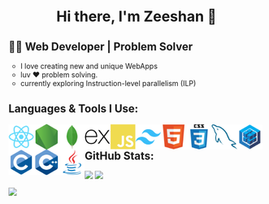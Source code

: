<h1 align="center">Hi there, I'm Zeeshan 👋</h1>
<h2>👨‍💻 Web Developer | Problem Solver</h2>
<ul type="circle">
  <li>I love creating new and unique WebApps</li>
  <li>luv ❤ problem solving.</li>
  <li>currently exploring Instruction-level parallelism (ILP) </li>
 </ul>
<h2>Languages & Tools I Use:</h2>
<img align="left" height=50px width=50px src="https://raw.githubusercontent.com/devicons/devicon/master/icons/react/react-original.svg" />
<img align="left" height=50px width=50px src="https://raw.githubusercontent.com/devicons/devicon/master/icons/nodejs/nodejs-original.svg" />
<img align="left" height=50px width=50px src="https://raw.githubusercontent.com/devicons/devicon/master/icons/mongodb/mongodb-original.svg" />
<img align="left" height=50px width=50px src="https://raw.githubusercontent.com/devicons/devicon/master/icons/express/express-original.svg"/>
<img align="left" height=50px width=50px src="https://raw.githubusercontent.com/devicons/devicon/master/icons/javascript/javascript-plain.svg" />
<img align="left" height=50px width=50px src="https://raw.githubusercontent.com/devicons/devicon/master/icons/tailwindcss/tailwindcss-plain.svg" />
<img align="left" height=50px width=50px src="https://raw.githubusercontent.com/devicons/devicon/master/icons/html5/html5-original.svg" />
<img align="left" height=50px width=50px src="https://raw.githubusercontent.com/devicons/devicon/master/icons/css3/css3-original-wordmark.svg" />
<img align="left" height=50px width=50px src="https://raw.githubusercontent.com/devicons/devicon/master/icons/mysql/mysql-original.svg"/>
<img align="left" height=50px width=50px src="https://raw.githubusercontent.com/devicons/devicon/master/icons/sequelize/sequelize-original.svg"/>
<img align="left" height=50px width=50px src="https://raw.githubusercontent.com/devicons/devicon/master/icons/c/c-original.svg"/>
<img align="left" height=50px width=50px src="https://raw.githubusercontent.com/devicons/devicon/master/icons/cplusplus/cplusplus-original.svg"/>
<img align="left" height=50px width=50px src="https://raw.githubusercontent.com/devicons/devicon/master/icons/java/java-original.svg"/>

<h2> GitHub Stats: </h2>
<img src="https://github-readme-stats.vercel.app/api?username=Zeeshan251&theme=dark&show_icons=true&count_private=true" />
<img src="https://github-readme-stats.vercel.app/api/top-langs/?username=Zeeshan251&theme=dark&layout=compact">
<p><a href="https://git.io/streak-stats"><img src="https://streak-stats.demolab.com?user=Zeeshan251&amp;theme=dark" ></a></p>

